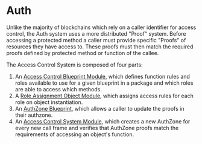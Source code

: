 # Auth

Unlike the majority of blockchains which rely on a caller identifier for access control,
the Auth system uses a more distributed "Proof" system. Before accessing a protected
method a caller must provide specific "Proofs" of resources they have access to. These proofs
must then match the required proofs defined by protected method or function of the callee.

The Access Control System is composed of four parts:

1. An [Access Control Blueprint Module](blueprint_module.md),
which defines function rules and roles available to use for a given blueprint in a package and which roles are able
to access which methods.
2. A [Role Assignment Object Module](role_assignment.md),
which assigns access rules for each role on object instantiation.
3. An [AuthZone Blueprint](authzone.md), which allows a caller to update the proofs in their authzone.
4. An [Access Control System Module](system_module.md), which creates a new AuthZone for every
new call frame and verifies that AuthZone proofs match the requirements of accessing an
object's function.